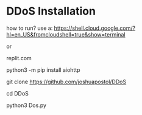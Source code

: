 # DDoS Installation

how to run?
use a: https://shell.cloud.google.com/?hl=en_US&fromcloudshell=true&show=terminal

or

replit.com

python3 -m pip install aiohttp

git clone https://github.com/joshuapostol/DDoS

cd DDoS

python3 Dos.py

